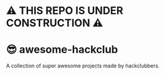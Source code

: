 # ⚠️ THIS REPO IS UNDER CONSTRUCTION ⚠️

# 😎 awesome-hackclub

A collection of super awesome projects made by hackclubbers.
